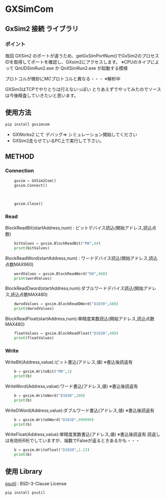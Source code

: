 # GXSimCom

## GxSim2 接続 ライブラリ
### ポイント
毎回 GXSim2 のポートが違うため、getGxSimPortNum()でGxSim2のプロセスIDを取得してポートを確認し、GXsim2にアクセスします。
※CPUのタイプによって QnUDSimRun2.exe か QnXSimRun2.exe が起動する模様

プロトコルが微妙にMCプロトコルと異なる・・・
※解析中

GXSim3はTCPでやりとりは行えないっぽい
とりあえずでやってみたのでソースは今後精査していきたいと思います。

## 使用方法
```py
pip install gxsimcom
```


- GXWorks2 にて デバッグ⇒ シミュレーション開始してください
- GXSim2走らせているPC上で実行して下さい。

## METHOD

### Connection
```py
	gxsim = GXSim2Com()
	gxsim.Connect()

	     
	
	gxsim.Close()
```

### Read
BlockReadBit(startAddress,num) : ビットデバイス読込(開始アドレス,読込点数)
```py
    bitValues = gxsim.BlockReadBit("M0",64)
    print(bitValues)
```
BlockReadWord(startAddress,num) : ワードデバイス読込(開始アドレス,読込点数MAX960)
```py
    wordValues = gxsim.BlockReadWord("D0",960)
    print(wordValues)
```
BlockReadDword(startAddress,num):ダブルワードデバイス読込(開始アドレス,読込点数MAX480)
```py
    dwrodValues = gxsim.BlockReadDWord("D1030",480)
    print(dwrodValues)
```
BlockReadFloat(startAddress,num):単精度実数読込(開始アドレス,読込点数MAX480)
```py
    floatValues = gxsim.BlockReadFloat("D1030",480)
    print(floatValues)
```

### Write
WriteBit(Address,value):ビット書込(アドレス,値) ※書込後読返有
```py
    b = gxsim.WriteBit("M0",1)
    print(b)
```
WriteWord(Address,value):ワード書込(アドレス,値) ※書込後読返有
```py
    b = gxsim.WriteWord("D1030",100)
    print(b)
```
WriteDWord(Address,value):ダブルワード書込(アドレス,値) ※書込後読返有
```py
    b = gxsim.WriteDWord("D1030",999999)
    print(b)
```
WriteFloat(Address,value):単精度実数書込(アドレス,値) ※書込後読返有
読返しは有効桁6桁でしていますが、端数でFalseが返るときあるかも・・・
```py
    b = gxsim.WriteFloat("D1030",1.23)
    print(b)
```

## 使用 Library

[psutil](https://github.com/giampaolo/psutil) : BSD-3-Clause License


```
pip install psutil
```


